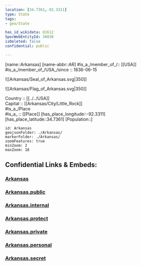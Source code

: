 ```yaml
---
location: [34.7361,-92.3311] 
type: State
tags:
- geo/State

has_id_wikidata: Q1612 
SpocWebEntityId: 36030
isDeleted: false
confidential: public

---
```

[name::Arkansas] 
[name-abbr::AR] 
#is_a_/member_of_/:: [[USA]]
#is_a_/member_of_/USA_/since :: 1836-06-15 


![[Arkansas/Seal_of_Arkansas.svg|350]] 

![[Arkansas/Flag_of_Arkansas.svg|350]] 

Country :: [[../../USA]]  
Capital :: [[Arkansas/City/Little_Rock]]  
#is_a_/Place  
#is_a_ :: [[Place]] 
[has_place_longitude::-92.3311] 
[has_place_latitude::34.7361] 
[Population::] 



```leaflet
id: Arkansas
geojsonFolder: ./Arkansas/
markerFolder: ./Arkansas/
zoomFeatures: true 
minZoom: 2 
maxZoom: 18
```


## Confidential Links & Embeds: 

### [Arkansas](/_Standards/Earth/Continent/America~North/USA/USA~Central/Arkansas.md) 

### [Arkansas.public](/_public/Earth/Continent/America~North/USA/USA~Central/Arkansas.public.md) 

### [Arkansas.internal](/_internal/Earth/Continent/America~North/USA/USA~Central/Arkansas.internal.md) 

### [Arkansas.protect](/_protect/Earth/Continent/America~North/USA/USA~Central/Arkansas.protect.md) 

### [Arkansas.private](/_private/Earth/Continent/America~North/USA/USA~Central/Arkansas.private.md) 

### [Arkansas.personal](/_personal/Earth/Continent/America~North/USA/USA~Central/Arkansas.personal.md) 

### [Arkansas.secret](/_secret/Earth/Continent/America~North/USA/USA~Central/Arkansas.secret.md)

